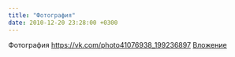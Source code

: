 ```yaml
---
title: "Фотография"
date: 2010-12-20 23:28:00 +0300
---
```


Фотография
<a class="vk-attach" href="https://vk.com/photo41076938_199236897">https://vk.com/photo41076938_199236897</a>
<a class="vk-attach" href="https://vk.com/photo41076938_199236897">Вложение</a>
